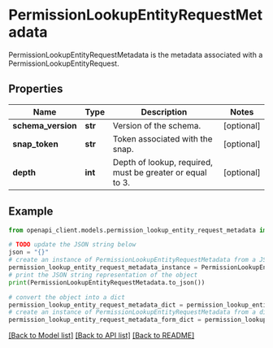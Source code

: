 # PermissionLookupEntityRequestMetadata

PermissionLookupEntityRequestMetadata is the metadata associated with a PermissionLookupEntityRequest.

## Properties

Name | Type | Description | Notes
------------ | ------------- | ------------- | -------------
**schema_version** | **str** | Version of the schema. | [optional] 
**snap_token** | **str** | Token associated with the snap. | [optional] 
**depth** | **int** | Depth of lookup, required, must be greater or equal to 3. | [optional] 

## Example

```python
from openapi_client.models.permission_lookup_entity_request_metadata import PermissionLookupEntityRequestMetadata

# TODO update the JSON string below
json = "{}"
# create an instance of PermissionLookupEntityRequestMetadata from a JSON string
permission_lookup_entity_request_metadata_instance = PermissionLookupEntityRequestMetadata.from_json(json)
# print the JSON string representation of the object
print(PermissionLookupEntityRequestMetadata.to_json())

# convert the object into a dict
permission_lookup_entity_request_metadata_dict = permission_lookup_entity_request_metadata_instance.to_dict()
# create an instance of PermissionLookupEntityRequestMetadata from a dict
permission_lookup_entity_request_metadata_form_dict = permission_lookup_entity_request_metadata.from_dict(permission_lookup_entity_request_metadata_dict)
```
[[Back to Model list]](../README.md#documentation-for-models) [[Back to API list]](../README.md#documentation-for-api-endpoints) [[Back to README]](../README.md)


